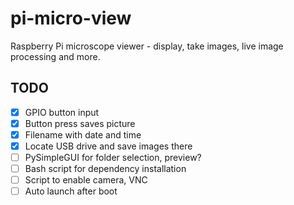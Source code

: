 # pi-micro-view

Raspberry Pi microscope viewer - display, take images, live image processing and more.

## TODO

- [x] GPIO button input
- [x] Button press saves picture
- [x] Filename with date and time
- [x] Locate USB drive and save images there
- [ ] PySimpleGUI for folder selection, preview?
- [ ] Bash script for dependency installation
- [ ] Script to enable camera, VNC
- [ ] Auto launch after boot
